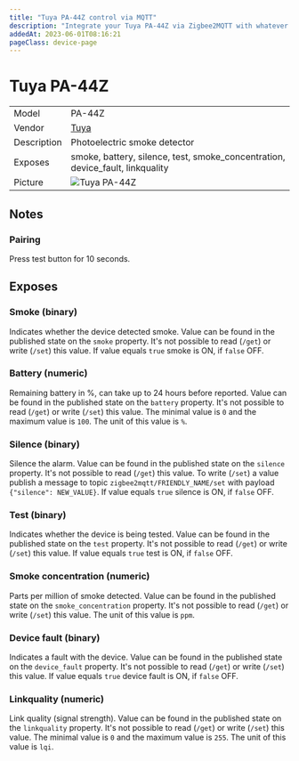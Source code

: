 ```yaml
---
title: "Tuya PA-44Z control via MQTT"
description: "Integrate your Tuya PA-44Z via Zigbee2MQTT with whatever smart home infrastructure you are using without the vendor's bridge or gateway."
addedAt: 2023-06-01T08:16:21
pageClass: device-page
---
```


<!-- !!!! -->
<!-- ATTENTION: This file is auto-generated through docgen! -->
<!-- You can only edit the "Notes"-Section between the two comment lines "Notes BEGIN" and "Notes END". -->
<!-- Do not use h1 or h2 heading within "## Notes"-Section. -->
<!-- !!!! -->

# Tuya PA-44Z

|     |     |
|-----|-----|
| Model | PA-44Z  |
| Vendor  | [Tuya](/supported-devices/#v=Tuya)  |
| Description | Photoelectric smoke detector |
| Exposes | smoke, battery, silence, test, smoke_concentration, device_fault, linkquality |
| Picture | ![Tuya PA-44Z](https://www.zigbee2mqtt.io/images/devices/PA-44Z.png) |


<!-- Notes BEGIN: You can edit here. Add "## Notes" headline if not already present. -->
## Notes

### Pairing
Press test button for 10 seconds.
<!-- Notes END: Do not edit below this line -->




## Exposes

### Smoke (binary)
Indicates whether the device detected smoke.
Value can be found in the published state on the `smoke` property.
It's not possible to read (`/get`) or write (`/set`) this value.
If value equals `true` smoke is ON, if `false` OFF.

### Battery (numeric)
Remaining battery in %, can take up to 24 hours before reported.
Value can be found in the published state on the `battery` property.
It's not possible to read (`/get`) or write (`/set`) this value.
The minimal value is `0` and the maximum value is `100`.
The unit of this value is `%`.

### Silence (binary)
Silence the alarm.
Value can be found in the published state on the `silence` property.
It's not possible to read (`/get`) this value.
To write (`/set`) a value publish a message to topic `zigbee2mqtt/FRIENDLY_NAME/set` with payload `{"silence": NEW_VALUE}`.
If value equals `true` silence is ON, if `false` OFF.

### Test (binary)
Indicates whether the device is being tested.
Value can be found in the published state on the `test` property.
It's not possible to read (`/get`) or write (`/set`) this value.
If value equals `true` test is ON, if `false` OFF.

### Smoke concentration (numeric)
Parts per million of smoke detected.
Value can be found in the published state on the `smoke_concentration` property.
It's not possible to read (`/get`) or write (`/set`) this value.
The unit of this value is `ppm`.

### Device fault (binary)
Indicates a fault with the device.
Value can be found in the published state on the `device_fault` property.
It's not possible to read (`/get`) or write (`/set`) this value.
If value equals `true` device fault is ON, if `false` OFF.

### Linkquality (numeric)
Link quality (signal strength).
Value can be found in the published state on the `linkquality` property.
It's not possible to read (`/get`) or write (`/set`) this value.
The minimal value is `0` and the maximum value is `255`.
The unit of this value is `lqi`.

